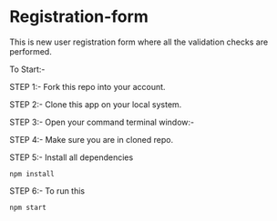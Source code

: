 # Registration-form
This is new user registration form where all the validation checks are performed.

To Start:-


 STEP 1:- Fork this repo into your account.
 
 
 STEP 2:- Clone this app on your local system.
 
 
 STEP 3:- Open your command terminal window:-
 
 
 STEP 4:- Make sure you are in cloned repo.
 
 
 STEP 5:- Install all dependencies
 ```
 npm install
 ```
 STEP 6:- To run this
 ```
 npm start
 ```
 
